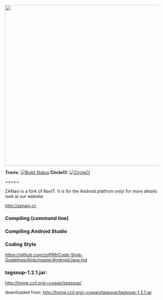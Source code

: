 
<img src="https://cloud.githubusercontent.com/assets/16841860/23113427/4eb1e016-f738-11e6-9b71-7503210245a4.png" width="530" />

**Travis:** [![Build Status](https://travis-ci.org/zoff99/zanavi.png?branch=and_stud)](https://travis-ci.org/zoff99/zanavi/branches)
**CircleCI:** [![CircleCI](https://circleci.com/gh/zoff99/zanavi/tree/and_stud.png?style=badge)](https://circleci.com/gh/zoff99/zanavi/tree/and_stud)


=====

ZANavi is a fork of NavIT. It is for the Android platfrom only!
for more details look at our website

http://zanavi.cc

### Compiling (command line)

### Compiling Android Studio


### Coding Style

https://github.com/zoff99/Code-Style-Guidelines/blob/master/Android/Java.md



### tagsoup-1.2.1.jar:

http://home.ccil.org/~cowan/tagsoup/

downloaded from: http://home.ccil.org/~cowan/tagsoup/tagsoup-1.2.1.jar



